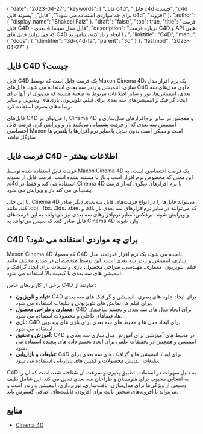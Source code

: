 {
  "date": "2023-04-27",
  "keywords": [
"فایل c4d",
"فایل c4d چیست",
"c4d برای چه مواردی استفاده می شود؟",
"فایل",
"پسوند فایل c4d",
"افزونه"
]،
  "author": {
    "display_name": "Shakeel Faiz"
}،
  "draft": "false",
  "toc": true,
  "title": "فرمت فایل C4D - فایل مدل سینما 4 بعدی",
  "description": "درباره فرمت C4D و API هایی که می توانند فایل های C4D را ایجاد و باز کنند، بیاموزید.",
  "linktitle": "C4D",
  "menu": {
    "docs": {
      "identifier": "3d-c4d-fa",
      "parent": "3d"
}
}،
  "lastmod": "2023-04-27"
}

## فایل C4D چیست؟

فایل C4D یک فرمت فایل است که توسط Maxon Cinema 4D، یک نرم افزار مدل سازی، انیمیشن و رندر سه بعدی استفاده می شود. فایل‌های C4D حاوی مدل‌های سه بعدی، انیمیشن‌ها، نور و سایر اطلاعات مربوط به صحنه هستند که می‌توان از آنها برای ایجاد گرافیک و انیمیشن‌های سه بعدی برای فیلم، تلویزیون، بازی‌های ویدیویی و سایر رسانه‌های بصری استفاده کرد.

فایل‌های C4D را می‌توان در Cinema 4D و همچنین در سایر نرم‌افزارهای مدل‌سازی و انیمیشن سه بعدی که از فرمت پشتیبانی می‌کنند باز و ویرایش کرد. فرمت فایل اختصاصی Maxon است و ممکن است بدون تبدیل با سایر نرم افزارها یا پلتفرم ها سازگار نباشد.

## فرمت فایل C4D - اطلاعات بیشتر

فرمت فایل استفاده شده توسط Maxon Cinema 4D یک فرمت اختصاصی است، به این معنی که مخصوص نرم افزار است و باز یا مستند نشده است. فرمت فایل از پسوند .c4d استفاده می کند و فقط در Cinema 4D یا نرم افزارهای دیگری که از فرمت پشتیبانی می کند باز و ویرایش می شود.

با این حال، Cinema 4D می‌تواند فایل‌ها را در انواع فرمت‌های فایل سه‌بعدی دیگر صادر کند، مانند .obj، .fbx، .3ds، .dae، و .stl، که می‌توانند در سایر نرم‌افزارهای سه بعدی باز و ویرایش شوند. برعکس، سایر نرم‌افزارهای سه بعدی نیز می‌توانند به این فرمت‌های فایل صادر کنند که سپس می‌توانند به Cinema 4D وارد شوند.

## C4D برای چه مواردی استفاده می شود؟

Maxon Cinema 4D که معمولا C4D نامیده می شود، یک نرم افزار قدرتمند مدل سازی، انیمیشن و رندر سه بعدی است. این توسط متخصصان در صنایع مختلف مانند فیلم، تلویزیون، معماری، مهندسی، طراحی محصول، بازی و تبلیغات برای ایجاد گرافیک و انیمیشن های سه بعدی با کیفیت بالا استفاده می شود.

برخی از کاربردهای خاص C4D عبارتند از:

- **فیلم و تلویزیون:** C4D برای ایجاد جلوه های بصری، انیمیشن و گرافیک های سه بعدی برای فیلم ها، نمایش های تلویزیونی و تبلیغات استفاده می شود.
- **معماری و طراحی محصول:** C4D برای ایجاد مدل های سه بعدی و تجسم ساختمان ها، فضاهای داخلی و محصولات استفاده می شود.
- **بازی:** C4D برای ایجاد مدل ها و محیط های سه بعدی برای بازی های ویدیویی استفاده می شود.
- **آموزش و تحقیق:** C4D در محیط های آموزشی برای آموزش مدل سازی سه بعدی و انیمیشن و همچنین در تحقیقات علمی برای ایجاد تجسم داده های پیچیده استفاده می شود.
- **تبلیغات و بازاریابی:** C4D برای ایجاد انیمیشن ها و گرافیک های سه بعدی برای تبلیغات، نمایش محصولات و کمپین های بازاریابی استفاده می شود.

C4D به دلیل سهولت در استفاده، تطبیق پذیری و سرعت آن شناخته شده است که آن را به انتخابی محبوب برای هنرمندان و طراحان سه بعدی تبدیل می کند. این شامل طیف وسیعی از ویژگی‌ها برای مدل‌سازی، بافت‌سازی، نورپردازی، انیمیشن و رندر است و می‌تواند با افزونه‌های شخص ثالث برای افزودن قابلیت‌های اضافی گسترش یابد.

## منابع
* [Cinema 4D](https://en.wikipedia.org/wiki/Cinema_4D)


